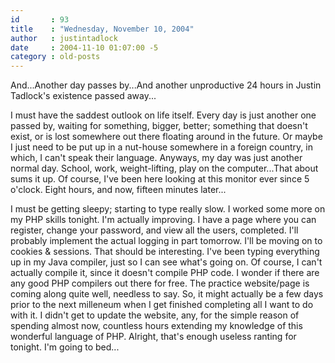 ```yaml
---
id       : 93
title    : "Wednesday, November 10, 2004"
author   : justintadlock
date     : 2004-11-10 01:07:00 -5
category : old-posts
---
```


And...Another day passes by...And another unproductive 24 hours in Justin Tadlock's existence passed away...

I must have the saddest outlook on life itself. Every day is just another one passed by, waiting for something, bigger, better; something that doesn't exist, or is lost somewhere out there floating around in the future. Or maybe I just need to be put up in a nut-house somewhere in a foreign country, in which, I can't speak their language. Anyways, my day was just another normal day. School, work, weight-lifting, play on the computer...That about sums it up. Of course, I've been here looking at this monitor ever since 5 o'clock. Eight hours, and now, fifteen minutes later...

I must be getting sleepy; starting to type really slow. I worked some more on my PHP skills tonight. I'm actually improving. I have a page where you can register, change your password, and view all the users, completed. I'll probably implement the actual logging in part tomorrow. I'll be moving on to cookies &amp; sessions. That should be interesting. I've been typing everything up in my Java compiler, just so I can see what's going on. Of course, I can't actually compile it, since it doesn't compile PHP code. I wonder if there are any good PHP compilers out there for free. The practice website/page is coming along quite well, needless to say. So, it might actually be a few days prior to the next milleneum when I get finished completing all I want to do with it. I didn't get to update the website, any, for the simple reason of spending almost now, countless hours extending my knowledge of this wonderful language of PHP. Alright, that's enough useless ranting for tonight. I'm going to bed...

